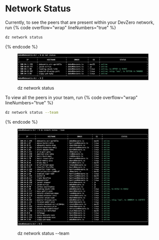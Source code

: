 # Network Status

Currently, to see the peers that are present within your DevZero network, run 
{% code overflow="wrap" lineNumbers="true" %}
```bash
dz network status
```
{% endcode %}

<figure><img src="../.gitbook/assets/net-status.png" alt=""><figcaption><p>dz network status</p></figcaption></figure>

To view all the peers in your team, run
{% code overflow="wrap" lineNumbers="true" %}
```bash
dz network status --team
```
{% endcode %}

<figure><img src="../.gitbook/assets/net-status-team.png" alt=""><figcaption><p>dz network status --team</p></figcaption></figure>
